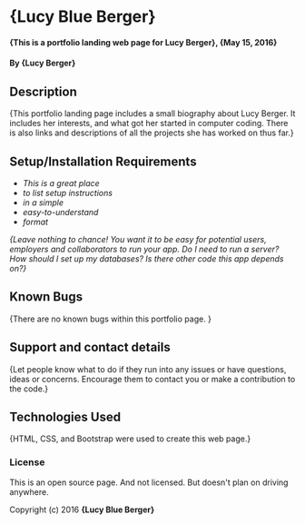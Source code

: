 # {Lucy Blue Berger}

#### {This is a portfolio landing web page for Lucy Berger}, {May 15, 2016}

#### By {Lucy Berger}

## Description

{This portfolio landing page includes a small biography about Lucy Berger.  It includes her interests, and what got her started in computer coding. There is also links and descriptions of all the projects she has worked on thus far.}

## Setup/Installation Requirements

* _This is a great place_
* _to list setup instructions_
* _in a simple_
* _easy-to-understand_
* _format_

_{Leave nothing to chance! You want it to be easy for potential users, employers and collaborators to run your app. Do I need to run a server? How should I set up my databases? Is there other code this app depends on?}_

## Known Bugs

{There are no known bugs within this portfolio page. }

## Support and contact details

{Let people know what to do if they run into any issues or have questions, ideas or concerns.  Encourage them to contact you or make a contribution to the code.}

## Technologies Used

{HTML, CSS, and Bootstrap were used to create this web page.}

### License

This is an open source page. And not licensed. But doesn't plan on driving anywhere.

Copyright (c) 2016 **{Lucy Blue Berger}**

